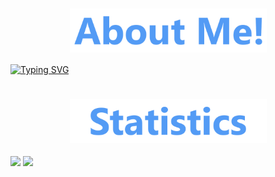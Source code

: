 <div align="center">
  <div class="about-me" align="center">
    <h1>
      <img align="center" height=70 src="/img/about-me-logo1.png"/>
    </h1>
  </div>
  <div align="left">  

[![Typing SVG](https://readme-typing-svg.demolab.com?font=Ubuntu&weight=500&size=50&duration=3500&pause=2000&color=5527F7&center=true&vCenter=true&multiline=true&random=false&width=1000&height=100&lines=I+%E2%9D%A4%EF%B8%8F+Hyprland)](https://git.io/typing-svg)

</div>
  <div class="about-me" align="center">
    <h1>
      <img align="center" height=70 src="/img/statistics-logo.png"/>
    </h1>
  </div>
</div>
  <div class="stats">
      <img height=150 align="center" src="https://readme-stats-dreuzzz1s-projects.vercel.app//api?username=dreuzz&card_width=250&include_all_commits=true&custom_title=Dreuzzz%20Statistics!&hide_rank=false&show_icons=true&rank_icon=github&theme=github_dark_dimmed&hide-border=true"/>
      <img height=150 align="center" src="https://readme-stats-dreuzzz1s-projects.vercel.app/api/top-langs?username=dreuzz&card_width=300&custom_title=My%20Favourite%20Languages&theme=github_dark_dimmed&layout=compact&exclude_repo=Dreuzz,readme-stats,Portfolio,sport-website,Anitube-Docs&hide=Cmake,c%2B%2B,Swift,c,Objective-C&hide-border=true">
  </div>
</div>
